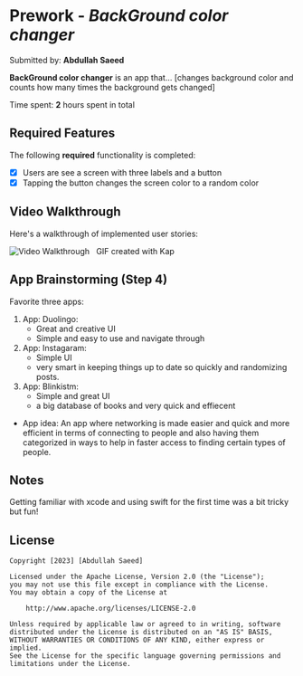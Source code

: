 # Prework - *BackGround color changer*

Submitted by: **Abdullah Saeed**

**BackGround color changer** is an app that... [changes background color and counts how many times the background gets changed] 

Time spent: **2** hours spent in total

## Required Features

The following **required** functionality is completed:

- [x] Users are see a screen with three labels and a button
- [x] Tapping the button changes the screen color to a random color
 
## Video Walkthrough

Here's a walkthrough of implemented user stories:

<img src='![](https://i.imgur.com/9xeeSBZ.gif)' title='Video Walkthrough' width='' alt='Video Walkthrough' />
  
<!-- Replace this with whatever GIF tool you used! -->
GIF created with Kap  
<!-- Recommended tools:
[Kap](https://getkap.co/) for macOS-->

## App Brainstorming (Step 4)

Favorite three apps:
1. App: Duolingo:
    - Great and creative UI
    - Simple and easy to use and navigate through
2. App: Instagaram:
    - Simple UI
    - very smart in keeping things up to date so quickly and randomizing posts.
3. App: Blinkistm:
    - Simple and great UI
    - a big database of books and very quick and effiecent

- App idea:
An app where networking is made easier and quick and more efficient in terms of connecting to people and also having them categorized in ways to help in faster access to finding certain types of people.



## Notes

Getting familiar with xcode and using swift for the first time was a bit tricky but fun!

## License

    Copyright [2023] [Abdullah Saeed]

    Licensed under the Apache License, Version 2.0 (the "License");
    you may not use this file except in compliance with the License.
    You may obtain a copy of the License at

        http://www.apache.org/licenses/LICENSE-2.0

    Unless required by applicable law or agreed to in writing, software
    distributed under the License is distributed on an "AS IS" BASIS,
    WITHOUT WARRANTIES OR CONDITIONS OF ANY KIND, either express or implied.
    See the License for the specific language governing permissions and
    limitations under the License.
